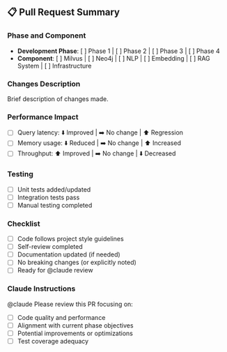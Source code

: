 ## 📋 Pull Request Summary

### Phase and Component
- **Development Phase**: [ ] Phase 1 | [ ] Phase 2 | [ ] Phase 3 | [ ] Phase 4
- **Component**: [ ] Milvus | [ ] Neo4j | [ ] NLP | [ ] Embedding | [ ] RAG System | [ ] Infrastructure

### Changes Description
Brief description of changes made.

### Performance Impact
- [ ] Query latency: ⬇️ Improved | ➡️ No change | ⬆️ Regression
- [ ] Memory usage: ⬇️ Reduced | ➡️ No change | ⬆️ Increased  
- [ ] Throughput: ⬆️ Improved | ➡️ No change | ⬇️ Decreased

### Testing
- [ ] Unit tests added/updated
- [ ] Integration tests pass
- [ ] Manual testing completed

### Checklist
- [ ] Code follows project style guidelines
- [ ] Self-review completed
- [ ] Documentation updated (if needed)
- [ ] No breaking changes (or explicitly noted)
- [ ] Ready for @claude review

### Claude Instructions
@claude Please review this PR focusing on:
- [ ] Code quality and performance
- [ ] Alignment with current phase objectives
- [ ] Potential improvements or optimizations
- [ ] Test coverage adequacy
